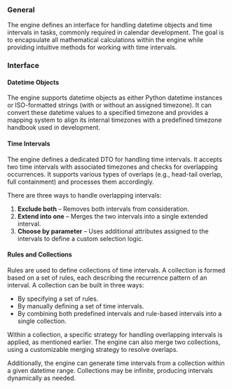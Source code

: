 ### General  
The engine defines an interface for handling datetime objects and time intervals in tasks, commonly required in calendar development. The goal is to encapsulate all mathematical calculations within the engine while providing intuitive methods for working with time intervals.  

### Interface  

#### **Datetime Objects**  
The engine supports datetime objects as either Python datetime instances or ISO-formatted strings (with or without an assigned timezone). It can convert these datetime values to a specified timezone and provides a mapping system to align its internal timezones with a predefined timezone handbook used in development.  

#### **Time Intervals**  
The engine defines a dedicated DTO for handling time intervals. It accepts two time intervals with associated timezones and checks for overlapping occurrences. It supports various types of overlaps (e.g., head-tail overlap, full containment) and processes them accordingly.  

There are three ways to handle overlapping intervals:  
1. **Exclude both** – Removes both intervals from consideration.  
2. **Extend into one** – Merges the two intervals into a single extended interval.  
3. **Choose by parameter** – Uses additional attributes assigned to the intervals to define a custom selection logic.  

#### **Rules and Collections**  
Rules are used to define collections of time intervals. A collection is formed based on a set of rules, each describing the recurrence pattern of an interval. A collection can be built in three ways:  
- By specifying a set of rules.  
- By manually defining a set of time intervals.  
- By combining both predefined intervals and rule-based intervals into a single collection.  

Within a collection, a specific strategy for handling overlapping intervals is applied, as mentioned earlier. The engine can also merge two collections, using a customizable merging strategy to resolve overlaps.  

Additionally, the engine can generate time intervals from a collection within a given datetime range. Collections may be infinite, producing intervals dynamically as needed.  
